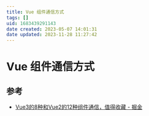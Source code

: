 ```yaml
---
title: Vue 组件通信方式
tags: []
uid: 1683439291143
date created: 2023-05-07 14:01:31
date updated: 2023-11-28 11:27:42
---
```


# Vue 组件通信方式

## 参考

- [Vue3的8种和Vue2的12种组件通信，值得收藏 - 掘金](https://juejin.cn/post/6999687348120190983)
